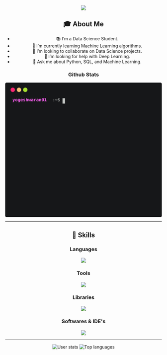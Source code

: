 <div align="center">
  <a href="https://github.com/Harshit-shrivastav">
    <img align="center" src="https://github-widgetbox.vercel.app/api/profile?username=Harshit-shrivastav&data=followers,repositories,stars,commits&theme=serika" />
  </a>

  ## 🎓 About Me
  - 📚 I’m a Data Science Student.
  - 🌱 I’m currently learning Machine Learning algorithms.
  - 👯 I’m looking to collaborate on Data Science projects.
  - 🤔 I’m looking for help with Deep Learning.
  - 💬 Ask me about Python, SQL, and Machine Learning.

  ### Github Stats
  <a href="https://github.com/Harshit-shrivastav">
    <img align="center" src="https://raw.githubusercontent.com/Harshit-shrivastav/silver-system/master/github_stats.svg" />
  </a>

  ---

  ## 💼 Skills

  ### Languages
  <a href="https://github.com/Harshit-shrivastav">
    <img align="center" src="https://github-widgetbox.vercel.app/api/skills?languages=python,r,sql,html,css,go,bash,json,markdown&theme=serika&includeNames=true" />
  </a>

  ### Tools
  <a href="https://github.com/Harshit-shrivastav">
    <img align="center" src="https://github-widgetbox.vercel.app/api/skills?tools=git,docker,jupyter,powershell,markdown,firebase,mongodb,wordpress,vercel,redis,heroku,apache,aws&theme=serika&includeNames=true" />
  </a>

  ### Libraries
  <a href="https://github.com/Harshit-shrivastav">
    <img align="center" src="https://github-widgetbox.vercel.app/api/skills?libraries=tensorflow&theme=serika&includeNames=true" />
  </a>


### Softwares & IDE's
  <a href="https://github.com/Harshit-shrivastav">
    <img align="center" src="https://github-widgetbox.vercel.app/api/skills?software=linux,windows,vscode&theme=serika&includeNames=true" />
  </a>
</div>

  ---

<div align="center">
<p align="center">
  <img width="53%" src="https://github-readme-stats.vercel.app/api?username=Harshit-shrivastav&count_private=true&show_icons=true&theme=omni" alt="User stats" />
  <img width="43%" src="https://github-readme-stats.vercel.app/api/top-langs/?username=Harshit-shrivastav&layout=compact&theme=omni" alt="Top languages" />
</p>
  
</div>
